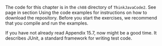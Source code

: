 The code for this chapter is in the `ch08` directory of `ThinkJavaCode2`.
See page in section Using the code examples for instructions on how to download the repository.
Before you start the exercises, we recommend that you compile and run the examples.

If you have not already read Appendix 15.7, now might be a good time.
It describes JUnit, a standard framework for writing test code.